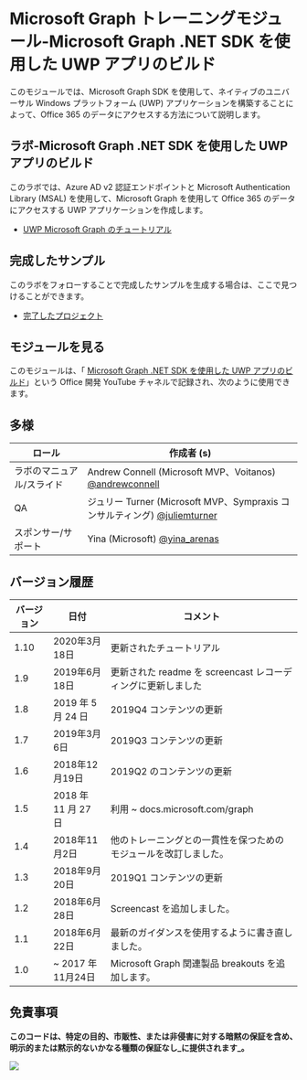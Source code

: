 # <a name="microsoft-graph-training-module---build-uwp-apps-with-the-microsoft-graph-net-sdk"></a>Microsoft Graph トレーニングモジュール-Microsoft Graph .NET SDK を使用した UWP アプリのビルド

このモジュールでは、Microsoft Graph SDK を使用して、ネイティブのユニバーサル Windows プラットフォーム (UWP) アプリケーションを構築することによって、Office 365 のデータにアクセスする方法について説明します。

## <a name="lab---build-uwp-apps-with-the-microsoft-graph-net-sdk"></a>ラボ-Microsoft Graph .NET SDK を使用した UWP アプリのビルド

このラボでは、Azure AD v2 認証エンドポイントと Microsoft Authentication Library (MSAL) を使用して、Microsoft Graph を使用して Office 365 のデータにアクセスする UWP アプリケーションを作成します。

- [UWP Microsoft Graph のチュートリアル](https://docs.microsoft.com/graph/tutorials/uwp)

## <a name="completed-sample"></a>完成したサンプル

このラボをフォローすることで完成したサンプルを生成する場合は、ここで見つけることができます。

- [完了したプロジェクト](demo)

## <a name="watch-the-module"></a>モジュールを見る

このモジュールは、「 [Microsoft Graph .NET SDK を使用した UWP アプリのビルド](https://youtu.be/oBYCBxkWMRA)」という Office 開発 YouTube チャネルで記録され、次のように使用できます。

## <a name="contributors"></a>多様

|        ロール         |                                           作成者 (s)                                           |
| -------------------- | --------------------------------------------------------------------------------------------- |
| ラボのマニュアル/スライド | Andrew Connell (Microsoft MVP、Voitanos) [@andrewconnell](//github.com/andrewconnell)         |
| QA                   | ジュリー Turner (Microsoft MVP、Sympraxis コンサルティング) [@juliemturner](//github.com/juliemturner) |
| スポンサー/サポート    | Yina (Microsoft) [@yina_arenas](//github.com//github.com/yina_arenas)                  |

## <a name="version-history"></a>バージョン履歴

| バージョン |        日付        |                       コメント                       |
| ------- | ------------------ | ---------------------------------------------------- |
| 1.10    | 2020年3月18日     | 更新されたチュートリアル                                   |
| 1.9     | 2019年6月18日      | 更新された readme を screencast レコーディングに更新しました     |
| 1.8     | 2019 年 5 月 24 日       | 2019Q4 コンテンツの更新                               |
| 1.7     | 2019年3月6日      | 2019Q3 コンテンツの更新                               |
| 1.6     | 2018年12月19日  | 2019Q2 のコンテンツの更新                               |
| 1.5     | 2018 年 11 月 27 日  | 利用 ~ docs.microsoft.com/graph                |
| 1.4     | 2018年11月2日   | 他のトレーニングとの一貫性を保つためのモジュールを改訂しました。 |
| 1.3     | 2018年9月20日 | 2019Q1 コンテンツの更新                               |
| 1.2     | 2018年6月28日      | Screencast を追加しました。                                    |
| 1.1     | 2018年6月22日      | 最新のガイダンスを使用するように書き直しました。                    |
| 1.0     | ~ 2017 年11月24日 | Microsoft Graph 関連製品 breakouts を追加します。       |

## <a name="disclaimer"></a>免責事項

**このコードは、特定の目的、市販性、または非侵害に対する暗黙の保証を含め、明示的または黙示的ないかなる種類の保証なし_に提供されます_。**

<!-- markdownlint-disable MD033 -->
<img src="https://telemetry.sharepointpnp.com/msgraph-training-uwp" />
